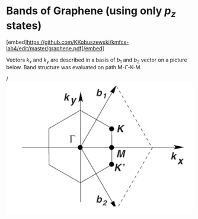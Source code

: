 
# Bands of Graphene (using only $p_z$ states)


[embed]https://github.com/KKobuszewski/kmfcs-lab4/edit/master/graphene.pdf[/embed]


Vectors $k_x$ and $k_y$ are described in a basis of $b_1$ and $b_2$ vector on a picture below. Band structure was evaluated on path M-$\Gamma$-K-M.

/![png](path.png)
